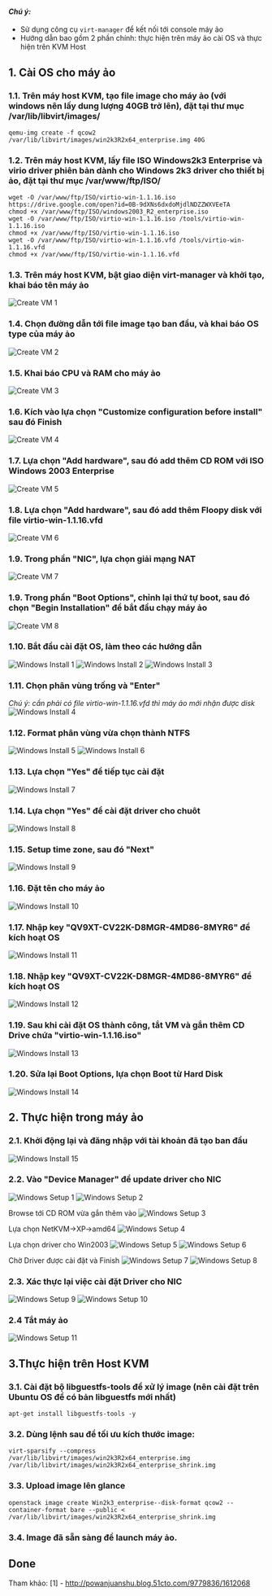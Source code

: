 #### <i>Chú ý: </i>
 - Sử dụng công cụ `virt-manager` để kết nối tới console máy ảo
 - Hướng dẫn bao gồm 2 phần chính: thực hiện trên máy ảo cài OS và thực hiện trên KVM Host

## 1. Cài OS cho máy ảo
### 1.1. Trên máy host KVM, tạo file image cho máy ảo (với windows nên lấy dung lượng 40GB trở lên), đặt tại thư mục /var/lib/libvirt/images/
```
qemu-img create -f qcow2 /var/lib/libvirt/images/win2k3R2x64_enterprise.img 40G
```

### 1.2. Trên máy host KVM, lấy file ISO Windows2k3 Enterprise và virio driver phiên bản dành cho Windows 2k3 driver cho thiết bị ảo, đặt tại thư mục /var/www/ftp/ISO/
```
wget -O /var/www/ftp/ISO/virtio-win-1.1.16.iso https://drive.google.com/open?id=0B-9dXNs6dxdoMjdlNDZZWXVEeTA
chmod +x /var/www/ftp/ISO/windows2003_R2_enterprise.iso
wget -O /var/www/ftp/ISO/virtio-win-1.1.16.iso /tools/virtio-win-1.1.16.iso
chmod +x /var/www/ftp/ISO/virtio-win-1.1.16.iso
wget -O /var/www/ftp/ISO/virtio-win-1.1.16.vfd /tools/virtio-win-1.1.16.vfd
chmod +x /var/www/ftp/ISO/virtio-win-1.1.16.vfd
```

### 1.3. Trên máy host KVM, bật giao diện virt-manager và khởi tạo, khai báo tên máy ảo
![Create VM 1](/images/win2k3_32.jpg)

### 1.4. Chọn đường dẫn tới file image tạo ban đầu, và khai báo OS type của máy ảo
![Create VM 2](/images/win2k3_33.jpg)

### 1.5. Khai báo CPU và RAM cho máy ảo
![Create VM 3](/images/win2k3_34.jpg)

### 1.6. Kích vào lựa chọn "Customize configuration before install" sau đó Finish
![Create VM 4](/images/win2k3_35.jpg)

### 1.7. Lựa chọn "Add hardware", sau đó add thêm CD ROM với ISO Windows 2003 Enterprise
![Create VM 5](/images/win2k3_3.jpg)

### 1.8. Lựa chọn "Add hardware", sau đó add thêm Floopy disk với file virtio-win-1.1.16.vfd 
![Create VM 6](/images/win2k3_4.jpg)

### 1.9. Trong phần "NIC", lựa chọn giải mạng NAT
![Create VM 7](/images/win2k3_5.jpg)

### 1.9. Trong phần "Boot Options", chỉnh lại thứ tự boot, sau đó chọn "Begin Installation" để bắt đầu chạy máy ảo
![Create VM 8](/images/win2k3_6.jpg)

### 1.10. Bắt đầu cài đặt OS, làm theo các hướng dẫn
![Windows Install 1](/images/win2k3_7.jpg)
![Windows Install 2](/images/win2k3_8.jpg)
![Windows Install 3](/images/win2k3_9.jpg)

### 1.11. Chọn phân vùng trống và "Enter"
*Chú ý: cần phải có file virtio-win-1.1.16.vfd thì máy ảo mới nhận được disk*
![Windows Install 4](/images/win2k3_10.jpg)

### 1.12. Format phân vùng vừa chọn thành NTFS
![Windows Install 5](/images/win2k3_11.jpg)
![Windows Install 6](/images/win2k3_12.jpg)

### 1.13. Lựa chọn "Yes" để tiếp tục cài đặt
![Windows Install 7](/images/win2k3_13.jpg)

### 1.14. Lựa chọn "Yes" để cài đặt driver cho chuôt
![Windows Install 8](/images/win2k3_14.jpg)

### 1.15. Setup time zone, sau đó "Next"
![Windows Install 9](/images/win2k3_15.jpg)

### 1.16. Đặt tên cho máy ảo
![Windows Install 10](/images/win2k3_16.jpg)

### 1.17. Nhập key "QV9XT-CV22K-D8MGR-4MD86-8MYR6" để kích hoạt OS
![Windows Install 11](/images/win2k3_17.jpg)

### 1.18. Nhập key "QV9XT-CV22K-D8MGR-4MD86-8MYR6" để kích hoạt OS
![Windows Install 12](/images/win2k3_18.jpg)

### 1.19. Sau khi cài đặt OS thành công, tắt VM và gắn thêm CD Drive chứa "virtio-win-1.1.16.iso"
![Windows Install 13](/images/win2k3_36.jpg)

### 1.20. Sửa lại Boot Options, lựa chọn Boot từ Hard Disk
![Windows Install 14](/images/win2k3_37.jpg)

## 2. Thực hiện trong máy ảo
### 2.1. Khởi động lại và đăng nhập với tài khoản đã tạo ban đầu
![Windows Install 15](/images/win2k3_19.jpg)

### 2.2. Vào "Device Manager" để update driver cho NIC
![Windows Setup 1 ](/images/win2k3_20.jpg)
![Windows Setup 2 ](/images/win2k3_21.jpg)

Browse tới CD ROM vừa gắn thêm vào
![Windows Setup 3 ](/images/win2k3_23.jpg)

Lựa chọn NetKVM->XP->amd64
![Windows Setup 4 ](/images/win2k3_24.jpg)

Lựa chọn driver cho Win2003
![Windows Setup 5 ](/images/win2k3_25.jpg)
![Windows Setup 6 ](/images/win2k3_26.jpg)

Chờ Driver được cài đặt và Finish
![Windows Setup 7 ](/images/win2k3_27.jpg)
![Windows Setup 8 ](/images/win2k3_28.jpg)

### 2.3. Xác thực lại việc cài đặt Driver cho NIC
![Windows Setup 9 ](/images/win2k3_29.jpg)
![Windows Setup 10 ](/images/win2k3_30.jpg)

### 2.4 Tắt máy ảo
![Windows Setup 11 ](/images/win2k3_31.jpg)

## 3.Thực hiện trên Host KVM
### 3.1. Cài đặt bộ libguestfs-tools để xử lý image (nên cài đặt trên Ubuntu OS để có bản libguestfs mới nhất)
```
apt-get install libguestfs-tools -y
```

### 3.2. Dùng lệnh sau để tối ưu kích thước image:
```
virt-sparsify --compress /var/lib/libvirt/images/win2k3R2x64_enterprise.img /var/lib/libvirt/images/win2k3R2x64_enterprise_shrink.img
```

### 3.3. Upload image lên glance
```
openstack image create Win2k3_enterprise--disk-format qcow2 --container-format bare --public < /var/lib/libvirt/images/win2k3R2x64_enterprise_shrink.img
```

### 3.4. Image đã sẵn sàng để launch máy ảo.

## Done
 
Tham khảo: 
[1] - http://powanjuanshu.blog.51cto.com/9779836/1612068